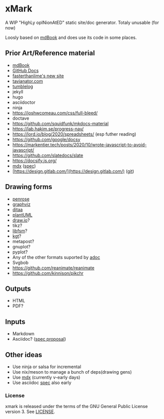 # xMark

A WIP "HighLy opINionAtED" static site/doc generator. Totaly unusable (for now)

Loosly based on [mdBook](https://github.com/rust-lang/mdbook) and does use its code in some places.
## Prior Art/Reference material

- [mdBook](https://github.com/rust-lang/mdbook)
- [GitHub Docs](https://github.com/github/docs)
- [fasterthanlime's new site](https://fasterthanli.me/articles/a-new-website-for-2020)
- [tavianator.com](https://github.com/tavianator/tavianator.com)
- [tumblelog](https://github.com/john-bokma/tumblelog)
- jekyll
- hugo
- asciidoctor
- ninja
- https://joshwcomeau.com/css/full-bleed/
- doctave
- https://github.com/squidfunk/mkdocs-material
- https://lab.hakim.se/progress-nav/
- https://lord.io/blog/2020/spreadsheets/ (esp futher reading)
- https://github.com/google/docsy
- https://markentier.tech/posts/2020/10/wrote-javascript-to-avoid-javascript/
- https://github.com/slatedocs/slate
- https://docsify.js.org/
- [mdx](https://github.com/mdx-js/mdx) ([spec](https://github.com/mdx-js/specification))
- [https://design.gitlab.com/](https://design.gitlab.com/) ([git](https://gitlab.com/gitlab-org/gitlab-services/design.gitlab.com/-/tree/master))


## Drawing forms

- [penrose](https://github.com/penrose/penrose)
- [graphviz](https://graphviz.org/)
- [ditaa](https://github.com/stathissideris/ditaa)
- [plantUML](https://plantuml.com/)
- [draw.io](https://app.diagrams.net/)?
- tikz?
- [libfsm](https://github.com/katef/libfsm)?
- [kgt](https://github.com/katef/kgt)?
- metapost?
- gnuplot?
- pyplot?
- Any of the other formats suported by [adoc](https://github.com/asciidoctor/asciidoctor-diagram/blob/fd8ab7d9eb9d5de3c55a0e27c4276206c728a917/README.adoc#creating-a-diagram)
- Svgbob
- https://github.com/reanimate/reanimate
- https://github.com/kinnison/pikchr

## Outputs

- HTML
- PDF?

## Inputs

- Markdown
- Asciidoc? ([spec proposal](https://projects.eclipse.org/proposals/asciidoc-language))

## Other ideas
- Use ninja or salsa for incremental
- Use nix/meson to manage a bunch of deps(drawing gens)
- Use [mdx](https://github.com/mdx-js/rust) (currently v-early days)
- Use asciidoc [spec](https://projects.eclipse.org/proposals/asciidoc-language) also early


### License

xmark is released under the terms of the GNU General Public
License version 3. See [LICENSE](LICENSE).
